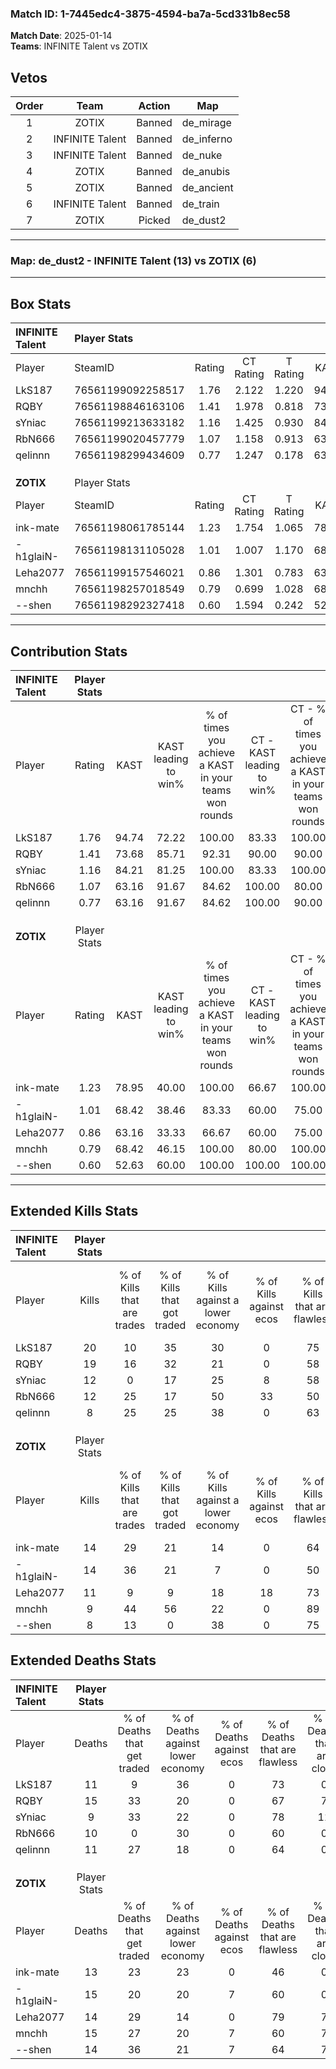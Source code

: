 ### Match ID: 1-7445edc4-3875-4594-ba7a-5cd331b8ec58  
**Match Date**: 2025-01-14  
**Teams**: INFINITE Talent vs ZOTIX  

## Vetos  

| Order | Team | Action | Map |
| :---: | :--: | :----: | --- |
| 1 | ZOTIX | Banned | de_mirage |
| 2 | INFINITE Talent | Banned | de_inferno |
| 3 | INFINITE Talent | Banned | de_nuke |
| 4 | ZOTIX | Banned | de_anubis |
| 5 | ZOTIX | Banned | de_ancient |
| 6 | INFINITE Talent | Banned | de_train |
| 7 | ZOTIX | Picked | de_dust2 |

---  

### **Map**: de_dust2 - INFINITE Talent (13) vs ZOTIX (6)  
---  

## Box Stats  

| **INFINITE Talent** | Player Stats      |        |           |          |       |       |       |         |        |      |     |
| :- | :- | :-: | :-: | :-: | :-: | :-: | :-: | :-: | :-: | :-: | :-: |
| Player              | SteamID           | Rating | CT Rating | T Rating | KAST  |  ADR  | Kills | Assists | Deaths | K/D  | HS% |
| LkS187              | 76561199092258517 |  1.76  |   2.122   |  1.220   | 94.74 | 109.3 |  20   |   11    |   11   | 1.82 | 35  |
| RQBY                | 76561198846163106 |  1.41  |   1.978   |  0.818   | 73.68 | 97.7  |  19   |   10    |   15   | 1.27 | 57  |
| sYniac              | 76561199213633182 |  1.16  |   1.425   |  0.930   | 84.21 | 59.0  |  12   |    0    |   9    | 1.33 | 50  |
| RbN666              | 76561199020457779 |  1.07  |   1.158   |  0.913   | 63.16 | 79.3  |  12   |    5    |   10   | 1.20 | 33  |
| qelinnn             | 76561198299434609 |  0.77  |   1.247   |  0.178   | 63.16 | 54.1  |   8   |    3    |   11   | 0.73 | 37  |
|                     |                   |        |           |          |       |       |       |         |        |      |     |
|                     |                   |        |           |          |       |       |       |         |        |      |     |
|                     |                   |        |           |          |       |       |       |         |        |      |     |
| **ZOTIX**           | Player Stats      |        |           |          |       |       |       |         |        |      |     |
| Player              | SteamID           | Rating | CT Rating | T Rating | KAST  |  ADR  | Kills | Assists | Deaths | K/D  | HS% |
| ink-mate            | 76561198061785144 |  1.23  |   1.754   |  1.065   | 78.95 | 88.3  |  14   |    8    |   13   | 1.08 | 42  |
| -h1glaiN-           | 76561198131105028 |  1.01  |   1.007   |  1.170   | 68.42 | 72.6  |  14   |    1    |   15   | 0.93 | 64  |
| Leha2077            | 76561199157546021 |  0.86  |   1.301   |  0.783   | 63.16 | 63.0  |  11   |    5    |   14   | 0.79 | 72  |
| mnchh               | 76561198257018549 |  0.79  |   0.699   |  1.028   | 68.42 | 64.2  |   9   |    7    |   15   | 0.60 | 55  |
| --shen              | 76561198292327418 |  0.60  |   1.594   |  0.242   | 52.63 | 52.3  |   8   |    3    |   14   | 0.57 | 37  |
---  

## Contribution Stats  

| **INFINITE Talent** | Player Stats |       |                      |                                                        |                           |                                                             |                          |                                                            |
| :- | :-: | :-: | :-: | :-: | :-: | :-: | :-: | :-: |
| Player              |    Rating    | KAST  | KAST leading to win% | % of times you achieve a KAST in your teams won rounds | CT - KAST leading to win% | CT - % of times you achieve a KAST in your teams won rounds | T - KAST leading to win% | T - % of times you achieve a KAST in your teams won rounds |
| LkS187              |     1.76     | 94.74 |        72.22         |                         100.00                         |           83.33           |                           100.00                            |          50.00           |                           100.00                           |
| RQBY                |     1.41     | 73.68 |        85.71         |                         92.31                          |           90.00           |                            90.00                            |          75.00           |                           100.00                           |
| sYniac              |     1.16     | 84.21 |        81.25         |                         100.00                         |           83.33           |                           100.00                            |          75.00           |                           100.00                           |
| RbN666              |     1.07     | 63.16 |        91.67         |                         84.62                          |          100.00           |                            80.00                            |          75.00           |                           100.00                           |
| qelinnn             |     0.77     | 63.16 |        91.67         |                         84.62                          |          100.00           |                            90.00                            |          66.67           |                           66.67                            |
|                     |              |       |                      |                                                        |                           |                                                             |                          |                                                            |
|                     |              |       |                      |                                                        |                           |                                                             |                          |                                                            |
|                     |              |       |                      |                                                        |                           |                                                             |                          |                                                            |
| **ZOTIX**           | Player Stats |       |                      |                                                        |                           |                                                             |                          |                                                            |
| Player              |    Rating    | KAST  | KAST leading to win% | % of times you achieve a KAST in your teams won rounds | CT - KAST leading to win% | CT - % of times you achieve a KAST in your teams won rounds | T - KAST leading to win% | T - % of times you achieve a KAST in your teams won rounds |
| ink-mate            |     1.23     | 78.95 |        40.00         |                         100.00                         |           66.67           |                           100.00                            |          22.22           |                           100.00                           |
| -h1glaiN-           |     1.01     | 68.42 |        38.46         |                         83.33                          |           60.00           |                            75.00                            |          25.00           |                           100.00                           |
| Leha2077            |     0.86     | 63.16 |        33.33         |                         66.67                          |           60.00           |                            75.00                            |          14.29           |                           50.00                            |
| mnchh               |     0.79     | 68.42 |        46.15         |                         100.00                         |           80.00           |                           100.00                            |          25.00           |                           100.00                           |
| --shen              |     0.60     | 52.63 |        60.00         |                         100.00                         |          100.00           |                           100.00                            |          33.33           |                           100.00                           |
---  

## Extended Kills Stats  

| **INFINITE Talent** | Player Stats |                            |                            |                                    |                         |                              |                                 |                                       |                    |           |
| :- | :-: | :-: | :-: | :-: | :-: | :-: | :-: | :-: | :-: | :-: |
| Player              |    Kills     | % of Kills that are trades | % of Kills that got traded | % of Kills against a lower economy | % of Kills against ecos | % of Kills that are flawless | % of Kills that are close duels | % of Kills that are assisted by flash | Pistol Round Kills | AWP Kills |
| LkS187              |      20      |             10             |             35             |                 30                 |            0            |              75              |               10                |                   0                   |         0          |     2     |
| RQBY                |      19      |             16             |             32             |                 21                 |            0            |              58              |                0                |                  21                   |         0          |     0     |
| sYniac              |      12      |             0              |             17             |                 25                 |            8            |              58              |                8                |                  17                   |         6          |     2     |
| RbN666              |      12      |             25             |             17             |                 50                 |           33            |              50              |                0                |                  17                   |         0          |     0     |
| qelinnn             |      8       |             25             |             25             |                 38                 |            0            |              63              |                0                |                   0                   |         0          |     0     |
|                     |              |                            |                            |                                    |                         |                              |                                 |                                       |                    |           |
|                     |              |                            |                            |                                    |                         |                              |                                 |                                       |                    |           |
|                     |              |                            |                            |                                    |                         |                              |                                 |                                       |                    |           |
| **ZOTIX**           | Player Stats |                            |                            |                                    |                         |                              |                                 |                                       |                    |           |
| Player              |    Kills     | % of Kills that are trades | % of Kills that got traded | % of Kills against a lower economy | % of Kills against ecos | % of Kills that are flawless | % of Kills that are close duels | % of Kills that are assisted by flash | Pistol Round Kills | AWP Kills |
| ink-mate            |      14      |             29             |             21             |                 14                 |            0            |              64              |                0                |                   0                   |         2          |     2     |
| -h1glaiN-           |      14      |             36             |             21             |                 7                  |            0            |              50              |                7                |                   7                   |         0          |     1     |
| Leha2077            |      11      |             9              |             9              |                 18                 |           18            |              73              |                0                |                   9                   |         1          |     0     |
| mnchh               |      9       |             44             |             56             |                 22                 |            0            |              89              |                0                |                   0                   |         0          |     3     |
| --shen              |      8       |             13             |             0              |                 38                 |            0            |              75              |               13                |                   0                   |         1          |     4     |
## Extended Deaths Stats  

| **INFINITE Talent** | Player Stats |                             |                                   |                          |                               |                            |                           |               |
| :- | :-: | :-: | :-: | :-: | :-: | :-: | :-: | :-: |
| Player              |    Deaths    | % of Deaths that get traded | % of Deaths against lower economy | % of Deaths against ecos | % of Deaths that are flawless | % of Deaths that are close | % of Deaths while blinded | Deaths to AWP |
| LkS187              |      11      |              9              |                36                 |            0             |              73               |             0              |             0             |       1       |
| RQBY                |      15      |             33              |                20                 |            0             |              67               |             7              |             7             |       0       |
| sYniac              |      9       |             33              |                22                 |            0             |              78               |             11             |             0             |       1       |
| RbN666              |      10      |              0              |                30                 |            0             |              60               |             0              |            10             |       2       |
| qelinnn             |      11      |             27              |                18                 |            0             |              64               |             0              |             0             |       0       |
|                     |              |                             |                                   |                          |                               |                            |                           |               |
|                     |              |                             |                                   |                          |                               |                            |                           |               |
|                     |              |                             |                                   |                          |                               |                            |                           |               |
| **ZOTIX**           | Player Stats |                             |                                   |                          |                               |                            |                           |               |
| Player              |    Deaths    | % of Deaths that get traded | % of Deaths against lower economy | % of Deaths against ecos | % of Deaths that are flawless | % of Deaths that are close | % of Deaths while blinded | Deaths to AWP |
| ink-mate            |      13      |             23              |                23                 |            0             |              46               |             0              |             0             |       1       |
| -h1glaiN-           |      15      |             20              |                20                 |            7             |              60               |             0              |            13             |       1       |
| Leha2077            |      14      |             29              |                14                 |            0             |              79               |             7              |             7             |       1       |
| mnchh               |      15      |             27              |                20                 |            7             |              60               |             7              |            27             |       1       |
| --shen              |      14      |             36              |                21                 |            7             |              64               |             7              |             7             |       2       |
